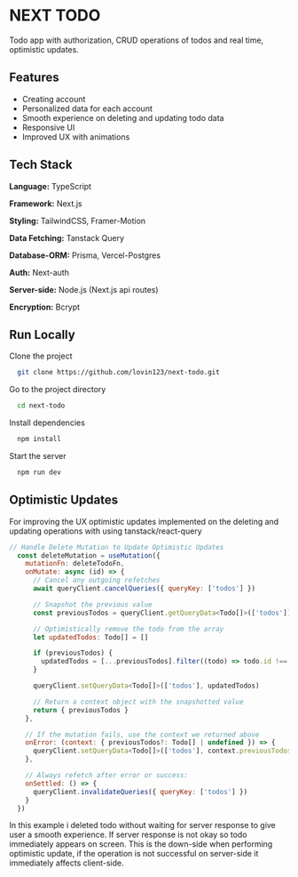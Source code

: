 # NEXT TODO

Todo app with authorization, CRUD operations of todos and real time, optimistic updates.

## Features

- Creating account
- Personalized data for each account
- Smooth experience on deleting and updating todo data
- Responsive UI
- Improved UX with animations

## Tech Stack

**Language:** TypeScript

**Framework:** Next.js

**Styling:** TailwindCSS, Framer-Motion

**Data Fetching:** Tanstack Query

**Database-ORM:** Prisma, Vercel-Postgres

**Auth:** Next-auth

**Server-side:** Node.js (Next.js api routes)

**Encryption:** Bcrypt

## Run Locally

Clone the project

```bash
  git clone https://github.com/lovin123/next-todo.git
```

Go to the project directory

```bash
  cd next-todo
```

Install dependencies

```bash
  npm install
```

Start the server

```bash
  npm run dev
```

## Optimistic Updates

For improving the UX optimistic updates implemented on the deleting and updating operations with using tanstack/react-query

```javascript
// Handle Delete Mutation to Update Optimistic Updates
  const deleteMutation = useMutation({
    mutationFn: deleteTodoFn,
    onMutate: async (id) => {
      // Cancel any outgoing refetches
      await queryClient.cancelQueries({ queryKey: ['todos'] })

      // Snapshot the previous value
      const previousTodos = queryClient.getQueryData<Todo[]>(['todos'])

      // Optimistically remove the todo from the array
      let updatedTodos: Todo[] = []

      if (previousTodos) {
        updatedTodos = [...previousTodos].filter((todo) => todo.id !== id)
      }

      queryClient.setQueryData<Todo[]>(['todos'], updatedTodos)

      // Return a context object with the snapshotted value
      return { previousTodos }
    },

    // If the mutation fails, use the context we returned above
    onError: (context: { previousTodos?: Todo[] | undefined }) => {
      queryClient.setQueryData<Todo[]>(['todos'], context.previousTodos)
    },

    // Always refetch after error or success:
    onSettled: () => {
      queryClient.invalidateQueries({ queryKey: ['todos'] })
    }
  })

```

In this example i deleted todo without waiting for server response to give user a smooth experience. If server response is not okay so todo immediately appears on screen. This is the down-side when performing optimistic update, if the operation is not successful on server-side it immediately affects client-side.
